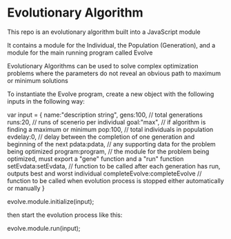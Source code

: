 
#  Evolutionary Algorithm


This repo is an evolutionary algorithm built into a JavaScript module

It contains a module for the Individual, the Population (Generation), and a module for the main running program called Evolve

Evolutionary Algorithms can be used to solve complex optimization problems where the parameters do not reveal an obvious path to maximum or minimum solutions


To instantiate the Evolve program, create a new object with the following inputs in the following way:

var input = {
    name:"description string",
    gens:100, // total generations
    runs:20, // runs of scenerio per individual
    goal:"max", // if algorithm is finding a maximum or minimum
    pop:100, // total individuals in population
    evdelay:0, // delay between the completion of one generation and beginning of the next 
    pdata:pdata, // any supporting data for the problem being optimized
    program:program, // the module for the problem being optimized, must export a "gene" function and a "run" function
    setEvdata:setEvdata, // function to be called after each generation has run, outputs best and worst individual
    completeEvolve:completeEvolve // function to be called when evolution process is stopped either automatically or manually
}

evolve.module.initialize(input);

then start the evolution process like this:

evolve.module.run(input);